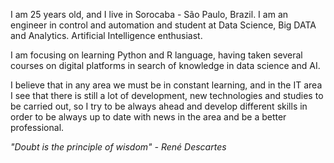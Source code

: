 I am 25 years old, and I live in Sorocaba - São Paulo, Brazil. I am an engineer in control and automation and student at Data Science, Big DATA and Analytics. Artificial Intelligence enthusiast.

I am focusing on learning Python and R language, having taken several courses on digital platforms in search of knowledge in data science and AI.

I believe that in any area we must be in constant learning, and in the IT area I see that there is still a lot of development, new technologies and studies to be carried out, so I try to be always ahead and develop different skills in order to be always up to date with news in the area and be a better professional.

_"Doubt is the principle of wisdom" - René Descartes_
